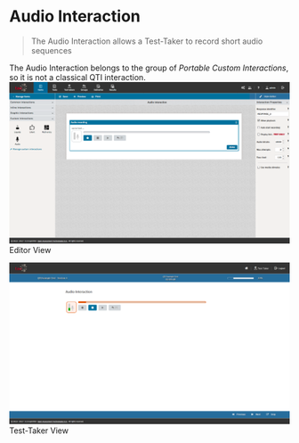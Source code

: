 <!--
tags: []

--> 

# Audio Interaction

> The Audio Interaction allows a Test-Taker to record short audio sequences

The Audio Interaction belongs to the group of *Portable Custom Interactions*, so it is not a classical QTI interaction.
![Audio Interaction](../resources/backend/items/authoring/interactions/pci/audio-interaction.png)
Editor View

![Audio Interaction](../resources/delivery/interactions/pci/audio-interaction.png)
Test-Taker View

